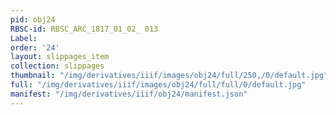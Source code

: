 ```yaml
---
pid: obj24
RBSC-id: RBSC_ARC_1817_01_02_ 013
Label:
order: '24'
layout: slippages_item
collection: slippages
thumbnail: "/img/derivatives/iiif/images/obj24/full/250,/0/default.jpg"
full: "/img/derivatives/iiif/images/obj24/full/full/0/default.jpg"
manifest: "/img/derivatives/iiif/obj24/manifest.json"
---
```

